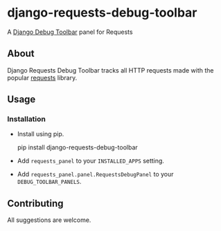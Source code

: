 # django-requests-debug-toolbar

A [Django Debug Toolbar](https://django-debug-toolbar.readthedocs.io/) panel for Requests

## About

Django Requests Debug Toolbar tracks all HTTP requests made with the popular
[requests](https://requests.readthedocs.io/) library. 


## Usage

### Installation

- Install using pip.


    pip install django-requests-debug-toolbar

- Add `requests_panel` to your `INSTALLED_APPS` setting.
- Add `requests_panel.panel.RequestsDebugPanel` to your `DEBUG_TOOLBAR_PANELS`.


## Contributing

All suggestions are welcome.
